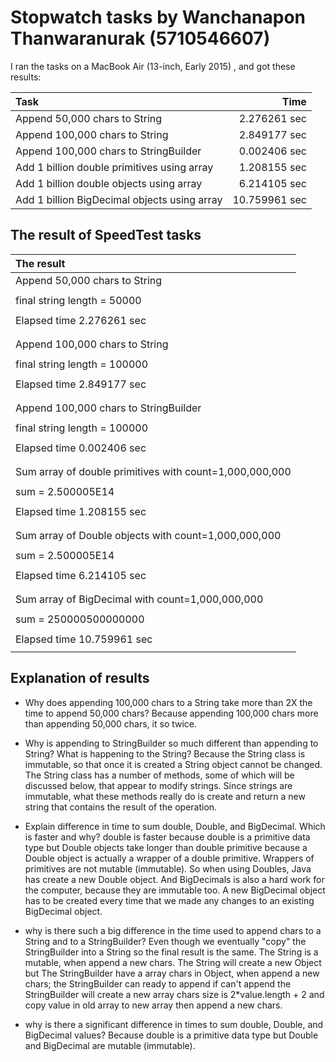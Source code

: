 # Stopwatch tasks by Wanchanapon Thanwaranurak (5710546607)

I ran the tasks on a MacBook Air (13-inch, Early 2015) , and got these results:

Task                                          | Time
:---------------------------------------------|-------------:
Append 50,000 chars to String                 | 2.276261 sec
Append 100,000 chars to String                | 2.849177 sec
Append 100,000 chars to StringBuilder         | 0.002406 sec
Add 1 billion double primitives using array   | 1.208155 sec
Add 1 billion double objects using array      | 6.214105 sec
Add 1 billion BigDecimal objects using array  | 10.759961 sec

## The result of SpeedTest tasks

The result                                                           |
:--------------------------------------------------------------------|
Append 50,000 chars to String                                        |
                                                                     |
final string length = 50000                                          |
                                                                     |
Elapsed time 2.276261 sec                                            |
                                                                     |
                                                                     |
Append 100,000 chars to String                                       |
                                                                     |
final string length = 100000                                         |
                                                                     |
Elapsed time 2.849177 sec                                            |
                                                                     |
                                                                     |
Append 100,000 chars to StringBuilder                                |
                                                                     |
final string length = 100000                                         |
                                                                     |
Elapsed time 0.002406 sec                                            |
                                                                     |
                                                                     |
Sum array of double primitives with count=1,000,000,000              |
                                                                     |
sum = 2.500005E14                                                    |
                                                                     |
Elapsed time 1.208155 sec                                            |
                                                                     |
                                                                     |
Sum array of Double objects with count=1,000,000,000                 |
                                                                     |
sum = 2.500005E14                                                    |
                                                                     |
Elapsed time 6.214105 sec                                            |
                                                                     |
                                                                     |
Sum array of BigDecimal with count=1,000,000,000                     |
                                                                     |
sum = 250000500000000                                                |
                                                                     |
Elapsed time 10.759961 sec                                           |
                                                                     |

## Explanation of results

* Why does appending 100,000 chars to a String take more than 2X the time to append 50,000 chars?
  Because appending 100,000 chars more than appending 50,000 chars, it so twice.

* Why is appending to StringBuilder so much different than appending to String? What is happening to the String?
  Because the String class is immutable, so that once it is created a String object cannot be changed. The String class has a number of methods, some of which will be discussed below, that appear to modify strings. Since strings are immutable, what these methods really do is create and return a new string that contains the result of the operation.

* Explain difference in time to sum double, Double, and BigDecimal. Which is faster and why?
  double is faster because double is a primitive data type but Double objects take longer than double primitive because a Double object is actually a wrapper of a double primitive. Wrappers of primitives are not mutable (immutable). So when using Doubles, Java has create a new Double object. And BigDecimals is also a hard work for the computer, because they are immutable too. A new BigDecimal object has to be created every time that we made any changes to an existing BigDecimal object.

* why is there such a big difference in the time used to append chars to a String and to a StringBuilder?
  Even though we eventually "copy" the StringBuilder into a String so the final result is the same.
  The String is a mutable, when append a new chars. The String will create a new Object but The StringBuilder have a array chars in Object, when append a new chars; the StringBuilder can ready to append if can't append the StringBuilder will create a new array chars size is 2*value.length + 2 and copy value in old array to new array then append a new chars.

* why is there a significant difference in times to sum double, Double, and BigDecimal values?
  Because double is a primitive data type but Double and BigDecimal are mutable (immutable).
